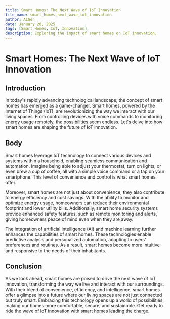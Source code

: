 ```yaml
---
title: Smart Homes: The Next Wave of IoT Innovation
file_name: smart_homes_next_wave_iot_innovation
author: AIGen
date: January 20, 2025
tags: [Smart Homes, IoT, Innovation]
description: Exploring the impact of smart homes on IoT innovation.
---
```


# Smart Homes: The Next Wave of IoT Innovation

## Introduction
In today's rapidly advancing technological landscape, the concept of smart homes has emerged as a game-changer. Smart homes, powered by the Internet of Things (IoT), are revolutionizing the way we interact with our living spaces. From controlling devices with voice commands to monitoring energy usage remotely, the possibilities seem endless. Let's delve into how smart homes are shaping the future of IoT innovation.

## Body
Smart homes leverage IoT technology to connect various devices and systems within a household, enabling seamless communication and automation. Imagine being able to adjust your thermostat, turn on lights, or even brew a cup of coffee, all with a simple voice command or a tap on your smartphone. This level of convenience and control is what smart homes offer.

Moreover, smart homes are not just about convenience; they also contribute to energy efficiency and cost savings. With the ability to monitor and optimize energy usage, homeowners can reduce their environmental footprint and lower utility bills. Additionally, smart home security systems provide enhanced safety features, such as remote monitoring and alerts, giving homeowners peace of mind even when they are away.

The integration of artificial intelligence (AI) and machine learning further enhances the capabilities of smart homes. These technologies enable predictive analysis and personalized automation, adapting to users' preferences and routines. As a result, smart homes become more intuitive and responsive to the needs of their inhabitants.

## Conclusion
As we look ahead, smart homes are poised to drive the next wave of IoT innovation, transforming the way we live and interact with our surroundings. With their blend of convenience, efficiency, and intelligence, smart homes offer a glimpse into a future where our living spaces are not just connected but truly smart. Embracing this technology opens up a world of possibilities, making our homes more comfortable, secure, and sustainable. Get ready to ride the wave of IoT innovation with smart homes leading the charge.